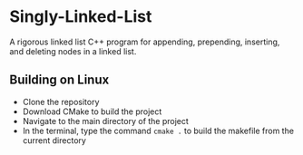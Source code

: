 # Singly-Linked-List
A rigorous linked list C++ program for appending, prepending, inserting, and deleting nodes in a linked list.

## Building on Linux
- Clone the repository
- Download CMake to build the project
- Navigate to the main directory of the project
- In the terminal, type the command ```cmake .``` to build the makefile from the current directory

